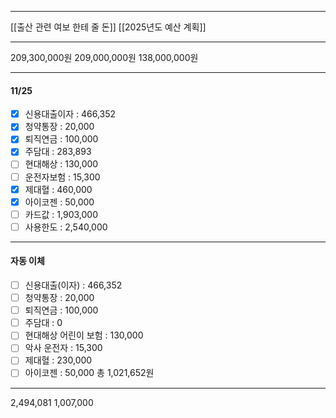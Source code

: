 ***
[[출산 관련 여보 한테 줄 돈]]
[[2025년도 예산 계획]]
***
209,300,000원
209,000,000원
138,000,000원
***
#### 11/25
- [x] 신용대출이자 : 466,352
- [x] 청약통장 : 20,000
- [x] 퇴직연금 : 100,000
- [x] 주담대 : 283,893
- [ ] 현대해상 : 130,000
- [ ] 운전자보험 : 15,300
- [x] 제대혈 : 460,000 
- [x] 아이코젠 : 50,000
- [ ] 카드값 : 1,903,000
- [ ] 사용한도 : 2,540,000
***
#### 자동 이체
- [ ] 신용대출(이자) : 466,352
- [ ] 청약통장 : 20,000
- [ ] 퇴직연금 : 100,000
- [ ] 주담대 : 0
- [ ] 현대해상 어린이 보험 : 130,000
- [ ] 악사 운전자 : 15,300
- [ ] 제대혈 : 230,000
- [ ] 아이코젠 : 50,000
총 1,021,652원
***

2,494,081
1,007,000

